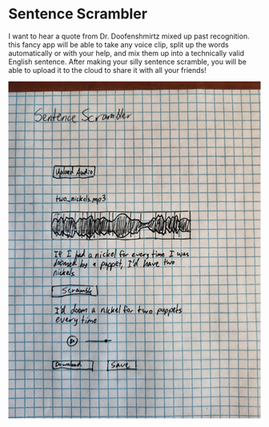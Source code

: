# Sentence Scrambler

I want to hear a quote from Dr. Doofenshmirtz mixed up past recognition. this fancy app will be able to take any voice clip, split up the words automatically or with your help, and mix them up into a technically valid English sentence. After making your silly sentence scramble, you will be able to upload it to the cloud to share it with all your friends!

![UI Mockup including audio upload button, waveform viewer, scramble button, play button, and download and save buttons poorly drawn on graph paper](/assets/mockup.jpg?raw=true "Mockup")
